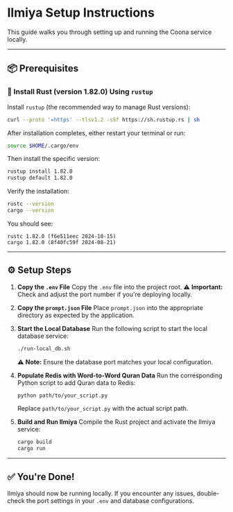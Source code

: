 
# Ilmiya Setup Instructions

This guide walks you through setting up and running the Coona service locally.

---

## 📦 Prerequisites

### 🦀 Install Rust (version 1.82.0) Using `rustup`

Install `rustup` (the recommended way to manage Rust versions):

```bash
curl --proto '=https' --tlsv1.2 -sSf https://sh.rustup.rs | sh
````

After installation completes, either restart your terminal or run:

```bash
source $HOME/.cargo/env
```

Then install the specific version:

```bash
rustup install 1.82.0
rustup default 1.82.0
```

Verify the installation:

```bash
rustc --version
cargo --version
```

You should see:

```
rustc 1.82.0 (f6e511eec 2024-10-15)
cargo 1.82.0 (8f40fc59f 2024-08-21)
```

---

## ⚙️ Setup Steps

1. **Copy the `.env` File**
   Copy the `.env` file into the project root.
   ⚠️ **Important:** Check and adjust the port number if you're deploying locally.

2. **Copy the `prompt.json` File**
   Place `prompt.json` into the appropriate directory as expected by the application.

3. **Start the Local Database**
   Run the following script to start the local database service:

   ```bash
   ./run-local_db.sh
   ```

   ⚠️ **Note:** Ensure the database port matches your local configuration.

4. **Populate Redis with Word-to-Word Quran Data**
   Run the corresponding Python script to add Quran data to Redis:

   ```bash
   python path/to/your_script.py
   ```

   Replace `path/to/your_script.py` with the actual script path.

5. **Build and Run Ilmiya**
   Compile the Rust project and activate the Ilmiya service:

   ```bash
   cargo build
   cargo run
   ```

---

## ✅ You're Done!

Ilmiya should now be running locally. If you encounter any issues, double-check the port settings in your `.env` and database configurations.


